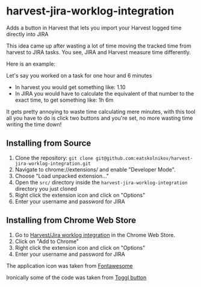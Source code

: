 # harvest-jira-worklog-integration
Adds a button in Harvest that lets you import your Harvest logged time directly into JIRA


This idea came up after wasting a lot of time moving the tracked time from harvest to JIRA tasks. You see, JIRA and Harvest measure time differently. 

Here is an example:

Let's say you worked on a task for one hour and 6 minutes
- In harvest you would get something like: 1.10
- In JIRA you would have to calculate the equivalent of that number to the exact time, to get something like: 1h 6m

It gets pretty annoying to waste time calculating mere minutes, with this tool all you have to do is click two buttons and you're set, no more wasting time writing the time down!

## Installing from Source

1. Clone the repository: `git clone git@github.com:eatskolnikov/harvest-jira-worklog-integration.git`
2. Navigate to chrome://extensions/ and enable "Developer Mode".
3. Choose "Load unpacked extension..."
4. Open the `src/` directory inside the `harvest-jira-worklog-integration` directory you just cloned
5. Right click the extension icon and click on "Options"
6. Enter your username and password for JIRA

## Installing from Chrome Web Store

1. Go to [Harvest/Jira worklog integration](https://chrome.google.com/webstore/detail/harvestjira-worklog-integ/jnljfejacjncgpphbcpenmfjgdpeaapd) in the Chrome Web Store.
2. Click on "Add to Chrome"
3. Right click the extension icon and click on "Options"
4. Enter your username and password for JIRA



The application icon was taken from [Fontawesome](http://fontawesome.io)

Ironically some of the code was taken from [Toggl button](https://github.com/toggl/toggl-button)
